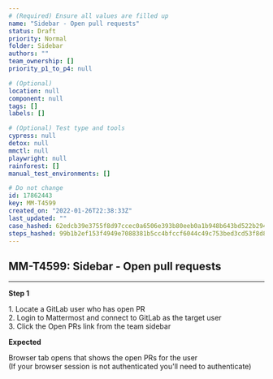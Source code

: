 ```yaml
---
# (Required) Ensure all values are filled up
name: "Sidebar - Open pull requests"
status: Draft
priority: Normal
folder: Sidebar
authors: ""
team_ownership: []
priority_p1_to_p4: null

# (Optional)
location: null
component: null
tags: []
labels: []

# (Optional) Test type and tools
cypress: null
detox: null
mmctl: null
playwright: null
rainforest: []
manual_test_environments: []

# Do not change
id: 17862443
key: MM-T4599
created_on: "2022-01-26T22:38:33Z"
last_updated: ""
case_hashed: 62edcb39e3755f8d97ccec0a6506e393b80eeb0a1b948b643bd522b2949832bb5ba775c5c0b6206112e85fd3f0faf0cf
steps_hashed: 99b1b2ef153f4949e7088381b5cc4bfccf6044c49c753bed3cd53f8d8ceca25ff3fa059ca42c8313addf4c2d594a2cf0
---
```


<!-- (Auto-generated) Based on frontmatter's "key" and "name" -->

## MM-T4599: Sidebar - Open pull requests

---

**Step 1**

1\. Locate a GitLab user who has open PR\
2\. Login to Mattermost and connect to GitLab as the target user\
3\. Click the Open PRs link from the team sidebar

**Expected**

Browser tab opens that shows the open PRs for the user\
(If your browser session is not authenticated you'll need to authenticate)
